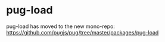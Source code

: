 # pug-load

pug-load has moved to the new mono-repo: https://github.com/pugjs/pug/tree/master/packages/pug-load
